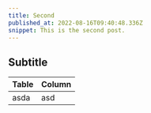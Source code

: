 ```yaml
---
title: Second
published_at: 2022-08-16T09:40:48.336Z
snippet: This is the second post.
---
```


## Subtitle

| Table | Column |
| ----- | ------ |
| asda  | asd    |
